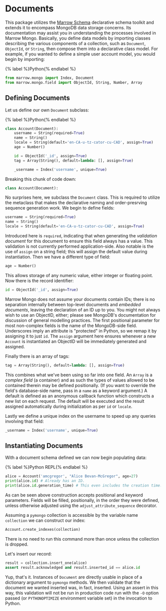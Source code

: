 # Documents

This package utilizes the [Marrow Schema](https://github.com/marrow/schema#readme) declarative schema toolkit and extends it to encompass MongoDB data storage concerns. Its documentation may assist you in understanding the processes involved in Marrow Mongo. Basically, you define data models by importing classes describing the various components of a collection, such as ``Document``, ``ObjectId``, or ``String``, then compose them into a declarative class model. For example, if you wanted to define a simple user account model, you would begin by importing:

{% label %}Python{% endlabel %}
```python
from marrow.mongo import Index, Document
from marrow.mongo.field import ObjectId, String, Number, Array
```


## Defining Documents

Let us define our own ``Document`` subclass:

{% label %}Python{% endlabel %}
```python
class Account(Document):
	username = String(required=True)
	name = String()
	locale = String(default='en-CA-u-tz-cator-cu-CAD', assign=True)
	age = Number()

	id = ObjectId('_id', assign=True)
	tag = Array(String(), default=lambda: [], assign=True)

	_username = Index('username', unique=True)
```

Breaking this chunk of code down:

```python
class Account(Document):
```

No surprises here, we subclass the `Document` class. This is required to utilize the metaclass that makes the declarative naming and order-presrving sequence generation work. We begin to define fields:

```python
username = String(required=True)
name = String()
locale = String(default='en-CA-u-tz-cator-cu-CAD', assign=True)
```

Introduced here is `required`, indicating that when generating the *validation document* for this document to ensure this field always has a value. This validation is not currently performed application-side. Also notable is the use of `assign` on a string field; this will assign the default value during instantiation. Then we have a different type of field:

```python
age = Number()
```

This allows storage of any numeric value, either integer or floating point. Now there is the record identifier:

```python
id = ObjectId('_id', assign=True)
```

Marrow Mongo does not assume your documents contain IDs; there is no separation internally between top-level documents and *embedded documents*, leaving the declaration of an ID up to you. You might not always wish to use an ObjectID, either; please see MongoDB's documentation for discussion of general modelling practices. The first positional parameter for most non-complex fields is the name of the MongoDB-side field. Underscores imply an attribute is "protected" in Python, so we remap it by assigning it to just `id`. The `assign` argument here ensures whenever a new `Account` is instantiated an ObjectID will be immediately generated and assigned.

Finally there is an array of tags:

```python
tag = Array(String(), default=lambda: [], assign=True)
```

This combines what we've been using so far into one field. An `Array` is a *complex field* (a container) and as such the types of values allowed to be contained therein may be defined positionally. (If you want to override the field's database-side name, pass in a `name` as a keyword argument.) A default is defined as an anonymous callback function which constructs a new list on each request. The default will be executed and the result assigned automatically during initialization as per `id` or `locale`.

Lastly we define a unique index on the username to speed up any queries involving that field:

```python
_username = Index('username', unique=True)
```


## Instantiating Documents
With a document schema defined we can now begin populating data:

{% label %}Python REPL{% endlabel %}
```python
alice = Account('amcgregor', "Alice Bevan-McGregor", age=27)
print(alice.id) # Already has an ID.
print(alice.id.generation_time) # This even includes the creation time.
```
As can be seen above construction accepts positional and keyword parameters. Fields will be filled, positionally, in the order they were defined, unless otherwise adjusted using the `adjust_attribute_sequence` decorator.

Assuming a `pymongo` collection is accessible by the variable name `collection` we can construct our index:

```python
Account.create_indexes(collection)
```

There is no need to run this command more than once unless the collection is dropped.

Let's insert our record:

```python
result = collection.insert_one(alice)
assert result.acknowledged and result.inserted_id == alice.id
```

Yup, that's it. Instances of `Document` are directly usable in place of a dictionary argument to `pymongo` methods. We then validate that the document we wanted inserted was, in fact, inserted. Using an assert in this way, this validation will not be run in production code run with the `-O` option passed (or `PYTHONOPTIMIZE` environment variable set) in the invocation to Python.

